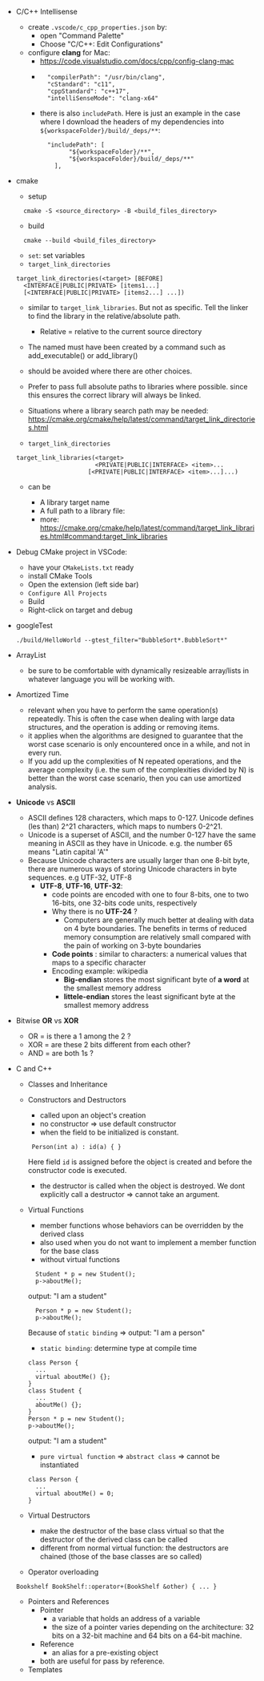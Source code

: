 - C/C++ Intellisense
  - create `.vscode/c_cpp_properties.json` by:
    - open "Command Palette"
    - Choose "C/C++: Edit Configurations"
  - configure **clang** for Mac:
    - https://code.visualstudio.com/docs/cpp/config-clang-mac
    -
      ```
        "compilerPath": "/usr/bin/clang",
        "cStandard": "c11",
        "cppStandard": "c++17",
        "intelliSenseMode": "clang-x64"
      ```
    - there is also `includePath`. Here is just an example in the case where I download the headers of my dependencies into `${workspaceFolder}/build/_deps/**`:
      ```
        "includePath": [
              "${workspaceFolder}/**",
              "${workspaceFolder}/build/_deps/**"
          ],
      ```
- cmake
  - setup
  ```
    cmake -S <source_directory> -B <build_files_directory>
  ```
  - build
  ```
    cmake --build <build_files_directory>
  ```

  - `set`: set variables
  - `target_link_directories`
  ```
  target_link_directories(<target> [BEFORE]
    <INTERFACE|PUBLIC|PRIVATE> [items1...]
    [<INTERFACE|PUBLIC|PRIVATE> [items2...] ...])
  ```
    - similar to `target_link_libraries`. But not as specific. Tell the linker to find the library in the relative/absolute path.
      - Relative = relative to the current source directory
    - The named <target> must have been created by a command such as add_executable() or add_library()
    - should be avoided where there are other choices.
    - Prefer to pass full absolute paths to libraries where possible. since this ensures the correct library will always be linked.
    - Situations where a library search path may be needed: https://cmake.org/cmake/help/latest/command/target_link_directories.html

  - `target_link_directories`
  ```
  target_link_libraries(<target>
                        <PRIVATE|PUBLIC|INTERFACE> <item>...
                      [<PRIVATE|PUBLIC|INTERFACE> <item>...]...)
  ```
    - <item> can be
      - A library target name
      - A full path to a library file:
      - more: https://cmake.org/cmake/help/latest/command/target_link_libraries.html#command:target_link_libraries
- Debug CMake project in VSCode:
  - have your `CMakeLists.txt` ready
  - install CMake Tools
  - Open the extension (left side bar)
  - `Configure All Projects`
  - Build
  - Right-click on target and debug
- googleTest
  ```
  ./build/HelloWorld --gtest_filter="BubbleSort*.BubbleSort*"
  ```

- ArrayList
  - be sure to be comfortable with dynamically resizeable array/lists in whatever language you will be working with.

- Amortized Time
  - relevant when you have to perform the same operation(s) repeatedly. This is often the case when dealing with large data structures, and the operation is adding or removing items.
  - it applies when the algorithms are designed to guarantee that the worst case scenario is only encountered once in a while, and not in every run.
  - If you add up the complexities of N repeated operations, and the average complexity (i.e. the sum of the complexities divided by N) is better than the worst case scenario, then you can use amortized analysis.

- **Unicode** vs **ASCII**
  - ASCII defines 128 characters, which maps to 0-127. Unicode defines (les than) 2^21 characters, which maps to numbers 0-2^21.
  - Unicode is a superset of ASCII, and the number 0-127 have the same meaning in ASCII as they have in Unicode. e.g. the number 65 means "Latin capital 'A'"
  - Because Unicode characters are usually larger than one 8-bit byte, there are numerous ways of storing Unicode characters in byte sequences. e.g UTF-32, UTF-8
    - **UTF-8**, **UTF-16**, **UTF-32**:
      - code points are encoded with one to four 8-bits, one to two 16-bits, one 32-bits code units, respectively
      - Why there is no **UTF-24** ?
        - Computers are generally much better at dealing with data on 4 byte boundaries. The benefits in terms of reduced memory consumption are relatively small compared with the pain of working on 3-byte boundaries
      - **Code points** : similar to characters: a numerical values that maps to a specific character
      - Encoding example: wikipedia
        - **Big-endian** stores the most significant byte of **a word** at the smallest memory address
        - **littele-endian** stores the least significant byte at the smallest memory address
- Bitwise **OR** vs **XOR**
  - OR = is there a 1 among the 2 ?
  - XOR = are these 2 bits different from each other?
  - AND = are both 1s ?

- C and C++
  - Classes and Inheritance
  - Constructors and Destructors
    - called upon an object's creation
    - no constructor => use default constructor
    - when the field to be initialized is constant.
    ```
     Person(int a) : id(a) { }
    ```
    Here field `id` is assigned before the object is created and before the constructor code is executed.
    - the destructor is called when the object is destroyed. We dont explicitly call a destructor => cannot take an argument.
  - Virtual Functions
    - member functions whose behaviors can be overridden by the derived class
    - also used when you do not want to implement a member function for the base class
    - without virtual functions
    ```
      Student * p = new Student();
      p->aboutMe();
    ```
    output: "I am a student"
    ```
      Person * p = new Student();
      p->aboutMe();
    ```
    Because of `static binding` => output: "I am a person"
      - `static binding`: determine type at compile time
    ```
    class Person {
      ...
      virtual aboutMe() {};
    }
    class Student {
      ...
      aboutMe() {};
    }
    Person * p = new Student();
    p->aboutMe();
    ```
    output: "I am a student"
    - `pure virtual function` => `abstract class` => cannot be instantiated
    ```
    class Person {
      ...
      virtual aboutMe() = 0;
    }
    ```

  - Virtual Destructors
    - make the destructor of the base class virtual so that the destructor of the derived class can be called
    - different from normal virtual function: the destructors are chained (those of the base classes are so called)
  - Operator overloading
  ```
  Bookshelf BookShelf::operator+(BookShelf &other) { ... }
  ```
  - Pointers and References
    - Pointer
      - a variable that holds an address of a variable
      - the size of a pointer varies depending on the architecture: 32 bits on a 32-bit machine and 64 bits on a 64-bit machine.
    - Reference
      - an alias for a pre-existing object
    - both are useful for pass by reference.
  - Templates
